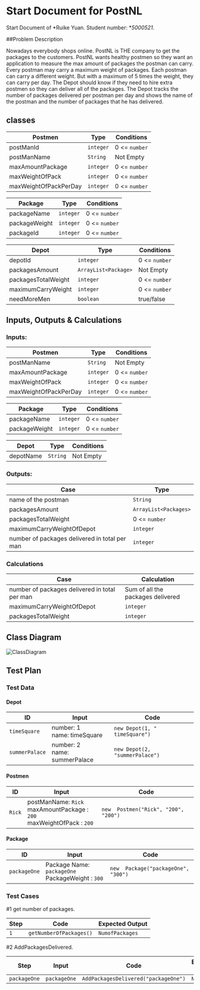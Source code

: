 # Start Document for PostNL

Start Document of *Ruike Yuan. Student number: **5000521*.


##Problem Description

Nowadays everybody shops online. PostNL is THE company to get the packages to the customers. PostNL wants healthy postmen so they want an application to measure the max amount of packages the postman can carry. Every postman may carry a maximum weight of packages. Each postman can carry a different weight. But with a maximum of 5 times the weight, they can carry per day.
The Depot should know if they need to hire extra postmen so they can deliver all of the packages. The Depot tracks the number of packages delivered per postman per day and shows the name of the postman and the number of packages that he has delivered.

## classes
| Postmen               | Type     | Conditions    |
| --------------------- | -------- | ------------- |
| postManId             | `integer`| 0 <= `number` |
| postManName           | `String` | Not Empty     |
| maxAmountPackage      | `integer`| 0 <= `number` |
| maxWeightOfPack       | `integer`| 0 <= `number` |
| maxWeightOfPackPerDay | `integer`| 0 <= `number` |

| Package               | Type     | Conditions    |
| --------------------- | -------- | ------------- |
| packageName           | `integer`| 0 <= `number` |
| packageWeight         | `integer` | 0 <= `number` |
| packageId             | `integer`| 0 <= `number` |

| Depot                 | Type     | Conditions    |
| --------------------- | -------- | ------------- |
| depotId     | `integer`| 0 <= `number` |
| packagesAmount        |`ArrayList<Package>`| Not Empty |
| packagesTotalWeight   | `integer`| 0 <= `number` |
| maximumCarryWeight    | `integer`| 0 <= `number` |
| needMoreMen | `boolean`| true/false |

## Inputs, Outputs & Calculations 

### Inputs: 

| Postmen               | Type     | Conditions    |
| --------------------- | -------- | ------------- |
| postManName           | `String` | Not Empty     |
| maxAmountPackage      | `integer`| 0 <= `number` |
| maxWeightOfPack       | `integer`| 0 <= `number` |
| maxWeightOfPackPerDay | `integer`| 0 <= `number` |

| Package               | Type     | Conditions    |
| --------------------- | -------- | ------------- |
| packageName           | `integer`| 0 <= `number` |
| packageWeight         | `integer`| 0 <= `number` |

| Depot                 | Type     | Conditions    |
| --------------------- | -------- | ------------- |
| depotName            |`String`| Not Empty |


### Outputs: 

| Case                  | Type               |
| ----------------------| ------------------ |
| name of the postman   |`String`|
| packagesAmount        |`ArrayList<Packages>`|
| packagesTotalWeight   | 0 <= `number`|
| maximumCarryWeightOfDepot |`integer`| 0 <= `number` |
| number of packages delivered in total per man| `integer` |


### Calculations

| Case           | Calculation                                                          |
| -------------- | -------------------------------------------------------------------- |
| number of packages delivered in total per man  | Sum of all the packages delivered|
| maximumCarryWeightOfDepot | `integer`| 0 <= `number` |
| packagesTotalWeight    | `integer`| 0 <= `number` |

## Class Diagram

![ClassDiagram](https://user-images.githubusercontent.com/91316558/158166330-6c877fcf-f2a3-4660-898c-84bfd25dc406.png)

## Test Plan 

### Test Data

#### Depot

| ID        | Input                                                        | Code                                               |
| --------- | ------------------------------------------------------------ | -------------------------------------------------- |
| `timeSquare`| number: 1<br />name: timeSquare | `new Depot(1, " timeSquare")`      |
| `summerPalace` | number: 2<br />name: summerPalace| `new Depot(2, "summerPalace")` |


####  Postmen

| ID            | Input                                                                             | Code                                       |
| ------------- | --------------------------------------------------------------------------------- | ------------------------------------------ |
| `Rick`        | postManName: `Rick` <br/> maxAmountPackage : `200` <br/> maxWeightOfPack : `200` | `new  Postmen("Rick", "200", "200")` |

####  Package  

| ID            | Input                                                                             | Code                                       |
| ------------- | --------------------------------------------------------------------------------- | ------------------------------------------ |
| `packageOne`       | Package  Name: `packageOne` <br/> PackageWeight : `300` | `new  Package("packageOne", "300")` |

### Test Cases

#1 get number of packages.

| Step | Code                     | Expected Output           |
| ---- | ------------------------ | ------------------------- |
| `1`  | `getNumberOfPackages()`  | `NumofPackages`           |

#2 AddPackagesDelivered.

| Step | Input       | Code                 | Expected Output           |
| ---- | ----------- | -------------------- | ------------------------- |
| `packageOne`  | `packageOne`     | `AddPackagesDelivered("packageOne")` | `NoOutput`  |



